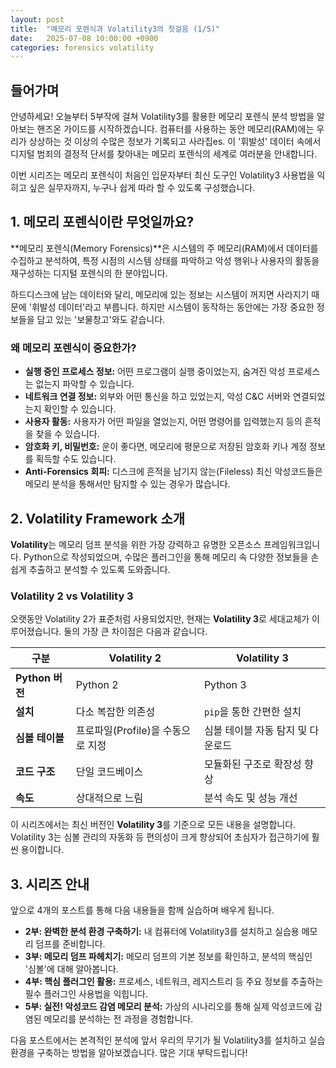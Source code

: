 ```yaml
---
layout: post
title:  "메모리 포렌식과 Volatility3의 첫걸음 (1/5)"
date:   2025-07-08 10:00:00 +0900
categories: forensics volatility
---
```


## 들어가며

안녕하세요! 오늘부터 5부작에 걸쳐 Volatility3를 활용한 메모리 포렌식 분석 방법을 알아보는 핸즈온 가이드를 시작하겠습니다. 컴퓨터를 사용하는 동안 메모리(RAM)에는 우리가 상상하는 것 이상의 수많은 정보가 기록되고 사라집es. 이 '휘발성' 데이터 속에서 디지털 범죄의 결정적 단서를 찾아내는 메모리 포렌식의 세계로 여러분을 안내합니다.

이번 시리즈는 메모리 포렌식이 처음인 입문자부터 최신 도구인 Volatility3 사용법을 익히고 싶은 실무자까지, 누구나 쉽게 따라 할 수 있도록 구성했습니다.

## 1. 메모리 포렌식이란 무엇일까요?

**메모리 포렌식(Memory Forensics)**은 시스템의 주 메모리(RAM)에서 데이터를 수집하고 분석하여, 특정 시점의 시스템 상태를 파악하고 악성 행위나 사용자의 활동을 재구성하는 디지털 포렌식의 한 분야입니다.

하드디스크에 남는 데이터와 달리, 메모리에 있는 정보는 시스템이 꺼지면 사라지기 때문에 '휘발성 데이터'라고 부릅니다. 하지만 시스템이 동작하는 동안에는 가장 중요한 정보들을 담고 있는 '보물창고'와도 같습니다.

### 왜 메모리 포렌식이 중요한가?

- **실행 중인 프로세스 정보:** 어떤 프로그램이 실행 중이었는지, 숨겨진 악성 프로세스는 없는지 파악할 수 있습니다.
- **네트워크 연결 정보:** 외부와 어떤 통신을 하고 있었는지, 악성 C&C 서버와 연결되었는지 확인할 수 있습니다.
- **사용자 활동:** 사용자가 어떤 파일을 열었는지, 어떤 명령어를 입력했는지 등의 흔적을 찾을 수 있습니다.
- **암호화 키, 비밀번호:** 운이 좋다면, 메모리에 평문으로 저장된 암호화 키나 계정 정보를 획득할 수도 있습니다.
- **Anti-Forensics 회피:** 디스크에 흔적을 남기지 않는(Fileless) 최신 악성코드들은 메모리 분석을 통해서만 탐지할 수 있는 경우가 많습니다.

## 2. Volatility Framework 소개

**Volatility**는 메모리 덤프 분석을 위한 가장 강력하고 유명한 오픈소스 프레임워크입니다. Python으로 작성되었으며, 수많은 플러그인을 통해 메모리 속 다양한 정보들을 손쉽게 추출하고 분석할 수 있도록 도와줍니다.

### Volatility 2 vs Volatility 3

오랫동안 Volatility 2가 표준처럼 사용되었지만, 현재는 **Volatility 3**로 세대교체가 이루어졌습니다. 둘의 가장 큰 차이점은 다음과 같습니다.

| 구분 | Volatility 2 | Volatility 3 |
|---|---|---|
| **Python 버전** | Python 2 | Python 3 |
| **설치** | 다소 복잡한 의존성 | `pip`을 통한 간편한 설치 |
| **심볼 테이블** | 프로파일(Profile)을 수동으로 지정 | 심볼 테이블 자동 탐지 및 다운로드 |
| **코드 구조** | 단일 코드베이스 | 모듈화된 구조로 확장성 향상 |
| **속도** | 상대적으로 느림 | 분석 속도 및 성능 개선 |

이 시리즈에서는 최신 버전인 **Volatility 3**를 기준으로 모든 내용을 설명합니다. Volatility 3는 심볼 관리의 자동화 등 편의성이 크게 향상되어 초심자가 접근하기에 훨씬 용이합니다.

## 3. 시리즈 안내

앞으로 4개의 포스트를 통해 다음 내용들을 함께 실습하며 배우게 됩니다.

- **2부: 완벽한 분석 환경 구축하기:** 내 컴퓨터에 Volatility3를 설치하고 실습용 메모리 덤프를 준비합니다.
- **3부: 메모리 덤프 파헤치기:** 메모리 덤프의 기본 정보를 확인하고, 분석의 핵심인 '심볼'에 대해 알아봅니다.
- **4부: 핵심 플러그인 활용:** 프로세스, 네트워크, 레지스트리 등 주요 정보를 추출하는 필수 플러그인 사용법을 익힙니다.
- **5부: 실전! 악성코드 감염 메모리 분석:** 가상의 시나리오를 통해 실제 악성코드에 감염된 메모리를 분석하는 전 과정을 경험합니다.

다음 포스트에서는 본격적인 분석에 앞서 우리의 무기가 될 Volatility3를 설치하고 실습 환경을 구축하는 방법을 알아보겠습니다. 많은 기대 부탁드립니다!
